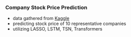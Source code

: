 ### Company Stock Price Prediction
- data gathered from [Kaggle](https://www.kaggle.com/datasets/jacksoncrow/stock-market-dataset)
- predicting stock price of 10 representative companies
- utilizing LASSO, LSTM, TSN, Transformers
